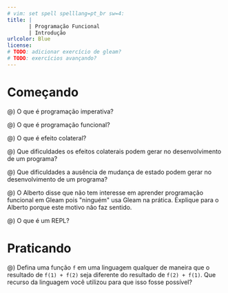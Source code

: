 ```yaml
---
# vim: set spell spelllang=pt_br sw=4:
title: |
       | Programação Funcional
       | Introdução
urlcolor: Blue
license:
# TODO: adicionar exercício de gleam?
# TODO: exercícios avançando?
---
```


# Começando

@) O que é programação imperativa?

@) O que é programação funcional?

@) O que é efeito colateral?

@) Que dificuldades os efeitos colaterais podem gerar no desenvolvimento de um programa?

@) Que dificuldades a ausência de mudança de estado podem gerar no desenvolvimento de um programa?

@) O Alberto disse que não tem interesse em aprender programação funcional em Gleam pois "ninguém" usa Gleam na prática. Explique para o Alberto porque este motivo não faz sentido.

@) O que é um REPL?


# Praticando

@) Defina uma função `f` em uma linguagem qualquer de maneira que o resultado de `f(1) + f(2)` seja diferente do resultado de `f(2) + f(1)`. Que recurso da linguagem você utilizou para que isso fosse possível?
